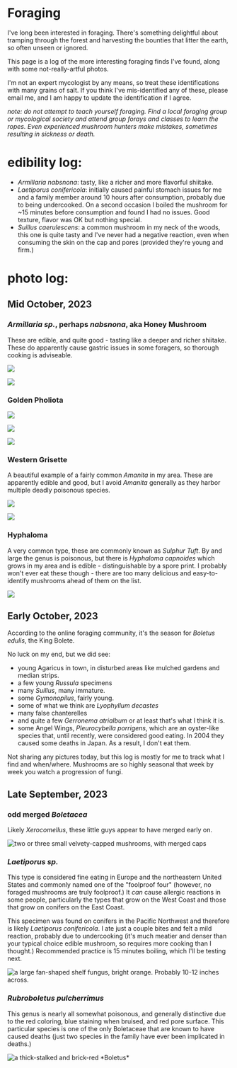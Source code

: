 # Foraging

I've long been interested in foraging. There's something delightful about tramping through the forest and harvesting the bounties that litter the earth, so often unseen or ignored.

This page is a log of the more interesting foraging finds I've found, along with some not-really-artful photos.

I'm not an expert mycologist by any means, so treat these identifications with many grains of salt. If you think I've mis-identified any of these, please email me, and I am happy to update the identification if I agree.

*note: do not attempt to teach yourself foraging. Find a local foraging group or mycological society and attend group forays and classes to learn the ropes. Even experienced mushroom hunters make mistakes, sometimes resulting in sickness or death.*

# edibility log:

- *Armillaria nabsnona*: tasty, like a richer and more flavorful shiitake.
- *Laetiporus conifericola*: initially caused painful stomach issues for me and a family member around 10 hours after consumption, probably due to being undercooked. On a second occasion I boiled the mushroom for ~15 minutes before consumption and found I had no issues. Good texture, flavor was OK but nothing special.
- *Suillus caerulescens*: a common mushroom in my neck of the woods, this one is quite tasty and I've never had a negative reaction, even when consuming the skin on the cap and pores (provided they're young and firm.)

# photo log:

## Mid October, 2023

### *Armillaria sp.*, perhaps *nabsnona*, aka Honey Mushroom

These are edible, and quite good - tasting like a deeper and richer shiitake. These do apparently cause gastric issues in some foragers, so thorough cooking is adviseable.

![](/assets/photos/mushrooms/armillaria-cap.jpg)

![](/assets/photos/mushrooms/armillaria-underside.jpg)

### Golden Pholiota

![](/assets/photos/mushrooms/golden-pholiota-cap.jpg)

![](/assets/photos/mushrooms/golden-pholiota-gills.jpg)

![](/assets/photos/mushrooms/golden-pholiota-main.jpg)

### Western Grisette

A beautiful example of a fairly common *Amanita* in my area. These are apparently edible and good, but I avoid *Amanita* generally as they harbor multiple deadly poisonous species.

![](/assets/photos/mushrooms/grisette-main.jpg)

![](/assets/photos/mushrooms/grisette-underside.jpg)

### Hyphaloma

A very common type, these are commonly known as *Sulphur Tuft*. By and large the genus is poisonous, but there is *Hyphaloma capnoides* which grows in my area and is edible - distinguishable by a spore print. I probably won't ever eat these though - there are too many delicious and easy-to-identify mushrooms ahead of them on the list.

![](/assets/photos/mushrooms/hyphaloma.jpg)

## Early October, 2023

According to the online foraging community, it's the season for *Boletus edulis*, the King Bolete.

No luck on my end, but we did see:

- young Agaricus in town, in disturbed areas like mulched gardens and median strips.
- a few young *Russula* specimens
- many *Suillus*, many immature.
- some *Gymonopilus*, fairly young.
- some of what we think are *Lyophyllum decastes*
- many false chanterelles
- and quite a few *Gerronema atrialbum* or at least that's what I think it is.
- some Angel Wings, *Pleurocybella porrigens*, which are an oyster-like species that, until recently, were considered good eating. In 2004 they caused some deaths in Japan. As a result, I don't eat them.

Not sharing any pictures today, but this log is mostly for me to track what I find and when/where. Mushrooms are so highly seasonal that week by week you watch a progression of fungi.

<!-- bloom lake trailhead, nehalem bay state park -->

## Late September, 2023

### odd merged *Boletacea*

Likely *Xerocomellus*, these little guys appear to have merged early on.

![](/assets/photos/mushrooms/merged-xerocomellus.jpg "two or three small velvety-capped mushrooms, with merged caps")

### *Laetiporus sp.*

This type is considered fine eating in Europe and the northeastern United States and commonly named one of the "foolproof four" (however, no foraged mushrooms are truly foolproof.) It *can* cause allergic reactions in some people, particularly the types that grow on the West Coast and those that grow on conifers on the East Coast.

This specimen was found on conifers in the Pacific Northwest and therefore is likely *Laetiporus conifericola*. I ate just a couple bites and felt a mild reaction, probably due to undercooking (it's much meatier and denser than your typical choice edible mushroom, so requires more cooking than I thought.) Recommended practice is 15 minutes boiling, which I'll be testing next.

![](/assets/photos/mushrooms/cotw.jpg "a large fan-shaped shelf fungus, bright orange. Probably 10-12 inches across.")

### *Rubroboletus pulcherrimus*

This genus is nearly all somewhat poisonous, and generally distinctive due to the red coloring, blue staining when bruised, and red pore surface. This particular species is one of the only Boletaceae that are known to have caused deaths (just two species in the family have ever been implicated in deaths.)

![](/assets/photos/mushrooms/rubruboletus.jpg "a thick-stalked and brick-red *Boletus*")

<!-- nehalem bay state park, oswald west state park -->
